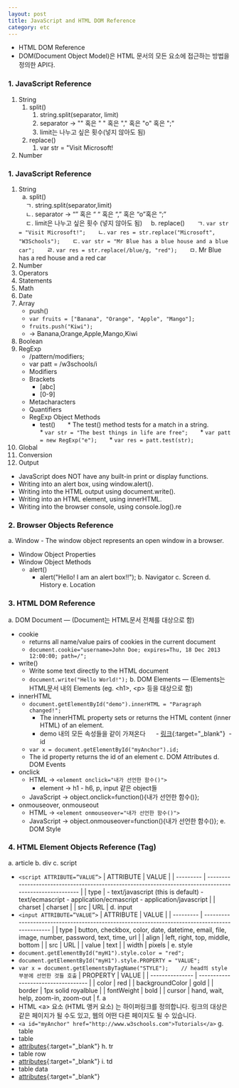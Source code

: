 ```yaml
---
layout: post
title: JavaScript and HTML DOM Reference
category: etc
---
```


- HTML DOM Reference
- DOM(Document Object Model)은 HTML 문서의 모든 요소에 접근하는 방법을 정의한 API다.



### 1. JavaScript Reference  


1. String  
   1. split()  
      1. string.split(separator, limit)
      2. separator &rarr; "" 혹은 " " 혹은 "," 혹은 "o" 혹은 ";"  
      3. limit는 나누고 싶은 횟수(넣지 않아도 됨)                
   2. replace()  
      1. var str = "Visit Microsoft!  
2. Number  






### 1. JavaScript Reference  

1. String  
   a. split()  
     ㄱ. string.split(separator,limit)  
     ㄴ. separator → “” 혹은 “ “ 혹은 “,” 혹은 “o”혹은 “;”  
     ㄷ. limit은 나누고 싶은 횟수 (넣지 않아도 됨)  
   b. replace()  
     ㄱ. `var str = "Visit Microsoft!";`  
     ㄴ. `var res = str.replace("Microsoft", "W3Schools");`  
     ㄷ. `var str = "Mr Blue has a blue house and a blue car";`  
     ㄹ. `var res = str.replace(/blue/g, "red");`  
     ㅁ. Mr Blue has a red house and a red car  
2. Number  
3. Operators  
4. Statements  
5. Math  
6. Date  
7. Array  
   - push()  
   - `var fruits = ["Banana", "Orange", "Apple", "Mango"];`
   - `fruits.push("Kiwi");`
   - → Banana,Orange,Apple,Mango,Kiwi
8. Boolean
9. RegExp
   - /pattern/modifiers;
   - var patt = /w3schools/i
   - Modifiers
   - Brackets
     + [abc]
     + [0-9]
   - Metacharacters
   - Quantifiers
   - RegExp Object Methods
     + test()
       * The test() method tests for a match in a string.
       * `var str = "The best things in life are free";`
       * `var patt = new RegExp("e");`
       * `var res = patt.test(str);`
10. Global
11. Conversion
12. Output
   - JavaScript does NOT have any built-in print or display functions.
   - Writing into an alert box, using window.alert().
   - Writing into the HTML output using document.write().
   - Writing into an HTML element, using innerHTML.
   - Writing into the browser console, using console.log().re

### 2. Browser Objects Reference
a. Window - The window object represents an open window in a browser.
  - Window Object Properties
  - Window Object Methods
    * alert()
      - alert("Hello! I am an alert box!!");
b. Navigator
c. Screen
d. History
e. Location
  
### 3. HTML DOM Reference
a. DOM Document — (Document는 HTML문서 전체를 대상으로 함)
  - cookie
    * returns all name/value pairs of cookies in the current document
    * `document.cookie="username=John Doe; expires=Thu, 18 Dec 2013 12:00:00; path=/";`
  - write()
    * Write some text directly to the HTML document
    * `document.write("Hello World!");`
b. DOM Elements — (Elements는 HTML문서 내의 Elements (eg. \<h1>, \<p> 등을 대상으로 함)
  - innerHTML
    * `document.getElementById("demo").innerHTML = "Paragraph changed!";`
      - The innerHTML property sets or returns the HTML content (inner HTML) of an element.
      - demo 내의 모든 속성들을 같이 가져온다
      - [링크](http://www.w3schools.com/jsref/tryit.asp?filename=tryjsref_element_innerhtml){:target="_blank"}
  - id
    * `var x = document.getElementById("myAnchor").id;`
    * The id property returns the id of an element
c. DOM Attributes
d. DOM Events
  - onclick
    * HTML → `<element onclick="내가 선언한 함수()">`
      - element → h1 - h6, p, input 같은 object들
    * JavaScript → object.onclick=function(){내가 선언한 함수()};
  - onmouseover, onmouseout
    * HTML → `<element onmouseover="내가 선언한 함수()">`
    * JavaScript → object.onmouseover=function(){내가 선언한 함수()};
e. DOM Style

### 4. HTML Element Objects Reference (Tag)
a. article
b. div
c. script
  - `<script ATTRIBUTE=”VALUE”>`
| ATTRIBUTE | VALUE                                                                                                   |
| --------- | ------------------------------------------------------------------------------------------------------- |
| type      | - text/javascript (this is default)  - text/ecmascript  - application/ecmascript  - application/javascript  |
| charset   | charset                                                                                                 |
| src       | URL                                                                                                     |
d. input
  - `<input ATTRIBUTE=”VALUE”>`
| ATTRIBUTE | VALUE                                                                                          |
| --------- | ---------------------------------------------------------------------------------------------- |
| type      | button, checkbox, color, date, datetime, email, file, image, number, password, text, time, url |
| align     | left, right, top, middle, bottom                                                               |
| src       | URL                                                                                            |
| value     | text                                                                                           |
| width     | pixels                                                                                         |
e. style
  - `document.getElementById("myH1").style.color = "red";`
  - `document.getElementById("myH1").style.PROPERTY = "VALUE";`
  - `var x = document.getElementsByTagName("STYLE");    // head의 style 부분에 선언한 것들 호출`
| PROPERTY        | VALUE                               |
| --------------- | ----------------------------------- |
| color           | red                                 |
| backgroundColor | gold                                |
| border          | 1px solid royalblue                 |
| fontWeight      | bold                                |
| cursor          | hand, wait, help, zoom-in, zoom-out |
f. a
  - HTML \<a> 요소 (HTML 앵커 요소) 는 하이퍼링크를 정의합니다. 링크의 대상은 같은 페이지가 될 수도 있고, 웹의 어떤 다른 페이지도 될 수 있습니다. 
  - `<a id="myAnchor" href="http://www.w3schools.com">Tutorials</a>`
g. table 
  - table
  - [attributes](http://www.w3schools.com/tags/ref_attributes.asp){:target="_blank"}
h. tr
  - table row
  - [attributes](http://www.w3schools.com/tags/ref_attributes.asp){:target="_blank"}
i. td
  - table data
  - [attributes](http://www.w3schools.com/tags/ref_attributes.asp){:target="_blank"}
    
